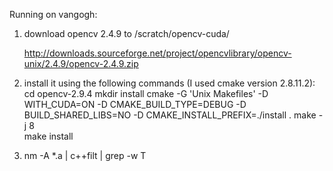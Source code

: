 Running on vangogh:

1) download opencv 2.4.9 to /scratch/opencv-cuda/

   http://downloads.sourceforge.net/project/opencvlibrary/opencv-unix/2.4.9/opencv-2.4.9.zip

2) install it using the following commands (I used cmake version 2.8.11.2):
        cd opencv-2.9.4
	mkdir install
        cmake -G 'Unix Makefiles' -D WITH_CUDA=ON -D CMAKE_BUILD_TYPE=DEBUG -D BUILD_SHARED_LIBS=NO -D CMAKE_INSTALL_PREFIX=./install .
	make -j 8  
	make install


3)  nm -A *.a | c++filt | grep -w T 

